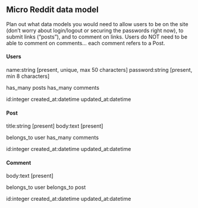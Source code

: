 ## Micro Reddit data model
Plan out what data models you would need to allow users to be on the site (don’t worry about login/logout or securing the passwords right now), to submit links (“posts”), and to comment on links. Users do NOT need to be able to comment on comments… each comment refers to a Post.

#### Users
name:string [present, unique, max 50 characters]
password:string [present, min 8 characters]

has_many posts
has_many comments

id:integer
created_at:datetime
updated_at:datetime

#### Post
title:string [present]
body:text [present]

belongs_to user
has_many comments

id:integer
created_at:datetime
updated_at:datetime

#### Comment
body:text [present]

belongs_to user
belongs_to post

id:integer
created_at:datetime
updated_at:datetime

